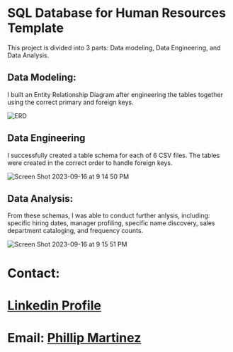 # SQL Database for Human Resources Template

This project is divided into 3 parts: Data modeling, Data Engineering, and Data Analysis. 

## Data Modeling: 

I built an Entity Relationship Diagram after engineering the tables together using the correct primary and foreign keys. 

![ERD](https://github.com/Phil-Mart/sql-human-resources/assets/120279988/953c9fa3-3d9d-42f6-b56a-2034062eef09)

## Data Engineering

I successfully created a table schema for each of 6 CSV files. The tables were created in the correct order to handle foreign keys. 

![Screen Shot 2023-09-16 at 9 14 50 PM](https://github.com/Phil-Mart/sql-human-resources/assets/120279988/890435c7-28d3-4681-86af-9414a25db096)

## Data Analysis: 

From these schemas, I was able to conduct further anlysis, including: specific hiring dates, manager profiling, specific name discovery, sales department cataloging, and frequency counts. 

![Screen Shot 2023-09-16 at 9 15 51 PM](https://github.com/Phil-Mart/sql-human-resources/assets/120279988/aee8377e-dc41-4e6d-a299-c259d9adf902)

# Contact:
# [Linkedin Profile](linkedin.com/in/phil-mart) 
# Email: [Phillip Martinez](PhillipMartinez@my.unt.edu) 
